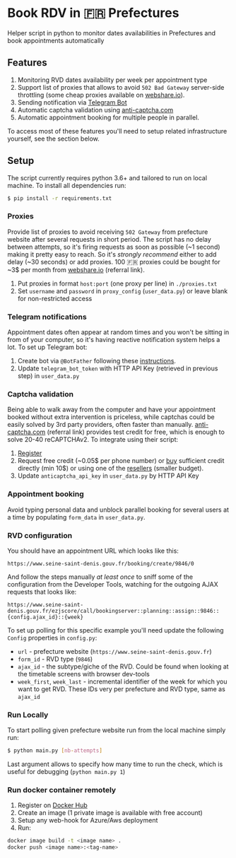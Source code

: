 # Book RDV in :fr: Prefectures 
Helper script in python to monitor dates availabilities in Prefectures and book appointments automatically

## Features
1. Monitoring RVD dates availability per week per appointment type
2. Support list of proxies that allows to avoid `502 Bad Gateway` server-side throttling (some cheap proxies available on [webshare.io](https://www.webshare.io/?referral_code=932pt9udqsmj)). 
3. Sending notification via [Telegram Bot](https://core.telegram.org/bots)
4. Automatic captcha validation using [anti-captcha.com](http://getcaptchasolution.com/6ycdl1mx0u)
5. Automatic appointment booking for multiple people in parallel.

To access most of these features you'll need to setup related infrastructure yourself, see the section below.

## Setup
The script currently requires python 3.6+ and tailored to run on local machine. To install all dependencies run:
```bash
$ pip install -r requirements.txt
```
### Proxies
Provide list of proxies to avoid receiving `502 Gateway` from prefecture website after several requests in short period. The script has no delay between attempts,
so it's firing requests as soon as possible (~1 second) making it pretty easy to reach. So it's *strongly recommend* either to add delay (~30 seconds) or add proxies.
100 :fr: proxies could be bought for ~3$ per month from [webshare.io](https://www.webshare.io/?referral_code=932pt9udqsmj) (referral link).
1. Put proxies in format `host:port` (one proxy per line) in `./proxies.txt`
2. Set `username` and `password` in `proxy_config` (`user_data.py`) or leave blank for non-restricted access

### Telegram notifications
Appointment dates often appear at random times and you won't be sitting in from of your computer, so it's having reactive notification system helps a lot.
To set up Telegram bot:
1. Create bot via `@BotFather` following these [instructions](https://core.telegram.org/bots#3-how-do-i-create-a-bot).
2. Update `telegram_bot_token` with HTTP API Key (retrieved in previous step) in `user_data.py`

### Captcha validation
Being able to walk away from the computer and have your appointment booked without extra intervention is priceless, while captchas could be easily solved by
3rd party providers, often faster than manually. [anti-captcha.com](http://getcaptchasolution.com/6ycdl1mx0u) (referral link) provides test credit for free, which is enough
to solve 20-40 reCAPTCHAv2.
To integrate using their script:
1. [Register](http://getcaptchasolution.com/6ycdl1mx0u)
2. Request free credit (~0.05$ per phone number) or [buy](https://anti-captcha.com/clients/finance/refill) sufficient credit directly (min 10$) or using one of the [resellers](https://anti-captcha.com/clients/finance/resellers/list) (smaller budget).
3. Update `anticaptcha_api_key` in `user_data.py` by HTTP API Key

### Appointment booking
Avoid typing personal data and unblock parallel booking for several users at a time by populating `form_data` in `user_data.py`.

### RVD configuration
You should have an appointment URL which looks like this:
```
https://www.seine-saint-denis.gouv.fr/booking/create/9846/0
```
And follow the steps manually *at least once*  to sniff some of the configuration from the Developer Tools, watching for the outgoing AJAX requests that looks like:
```
https://www.seine-saint-denis.gouv.fr/ezjscore/call/bookingserver::planning::assign::9846::{config.ajax_id}::{week}
```
To set up polling for this specific example you'll need update the following `Config` properties in `config.py`:
 * `url` - prefecture website (`https://www.seine-saint-denis.gouv.fr`)
 * `form_id` - RVD type (`9846`)
 * `ajax_id` - the subtype/giche of the RVD. Could be found when looking at the timetable screens with browser dev-tools
 * `week_first`, `week_last` - incremental identifier of the week for which you want to get RVD. These IDs very per prefecture and RVD type, same as `ajax_id`

### Run Locally
To start polling given prefecture website run from the local machine simply run:
```bash
$ python main.py [nb-attempts]
```
Last argument allows to specify how many time to run the check, which is useful for debugging (`python main.py 1`)

### Run docker container remotely
 1. Register on [Docker Hub](https://hub.docker.com/)
 2. Create an image (1 private image is available with free account)
 3. Setup any web-hook for Azure/Aws deployment
 4. Run:

```bash
docker image build -t <image name> .
docker push <image name>:<tag-name>
```
